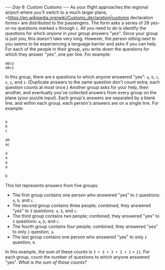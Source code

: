 *--- Day 6: Custom Customs ---*
As your flight approaches the regional airport where you'll switch to a much larger plane, <https://en.wikipedia.org/wiki/Customs_declaration|customs declaration forms> are distributed to the passengers.
The form asks a series of 26 yes-or-no questions marked `a` through `z`. All you need to do is identify the questions for which *anyone in your group* answers "yes". Since your group is just you, this doesn't take very long.
However, the person sitting next to you seems to be experiencing a language barrier and asks if you can help. For each of the people in their group, you write down the questions for which they answer "yes", one per line.  For example:
```abcx
abcy
abcz
```
In this group, there are *`6`* questions to which anyone answered "yes": `a`, `b`, `c`, `x`, `y`, and `z`. (Duplicate answers to the same question don't count extra; each question counts at most once.)
Another group asks for your help, then another, and eventually you've collected answers from every group on the plane (your puzzle input). Each group's answers are separated by a blank line, and within each group, each person's answers are on a single line. For example:
```abc

a
b
c

ab
ac

a
a
a
a

b
```
This list represents answers from five groups:

- The first group contains one person who answered "yes" to *`3`* questions: `a`, `b`, and `c`.
- The second group contains three people; combined, they answered "yes" to *`3`* questions: `a`, `b`, and `c`.
- The third group contains two people; combined, they answered "yes" to *`3`* questions: `a`, `b`, and `c`.
- The fourth group contains four people; combined, they answered "yes" to only *`1`* question, `a`.
- The last group contains one person who answered "yes" to only *`1`* question, `b`.

In this example, the sum of these counts is `3 + 3 + 3 + 1 + 1` = *`11`*.
For each group, count the number of questions to which anyone answered "yes". *What is the sum of those counts?*
